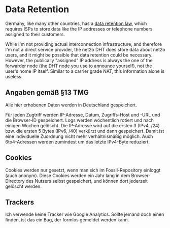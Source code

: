 # Data Retention #

Germany, like many other countries, has a [data retention
law](https://dejure.org/gesetze/TKG/113b.html), which requires ISPs to
store data like the IP addresses or telephone numbers assigned to
their customers.

While I'm not providing actual interconnection infrastructure, and
therefore I'm not a direct service provider, the net2o DHT does store
data about net2o users, and it might be possible that data retention
could be necessary. However, the publically "assigned" IP address is
always the one of the forwarder node (the DHT node you use to announce
yourself), not the user's home IP itself.  Similar to a carrier grade
NAT, this information alone is useless.

## Angaben gemäß §13 TMG ##

Alle hier erhobenen Daten werden in Deutschland gespeichert.

Für jeden Zugtriff werden IP-Adresse, Datum, Zugriffs-Host und -URL
und die Browser-ID gespeichert. Logs werden wöchentlich rotiert und
nach einigen Wochen gelöscht. Die IP-Adresse wird auf die ersten 3
(IPv4, /24) bzw. die ersten 5 Bytes (IPv6, /40) verkürzt und dann
gespeichert. Damit ist eine individuelle Zuordnung nicht mehr
verhältnismäßig möglich. Auch 6to4-Adressen werden zumindest um das
letzte IPv4-Byte reduziert.

## Cookies ##

Cookies werden nur gesetzt, wenn man sich im Fossil-Repository
einloggt (auch anonym). Diese Cookies werden ein Jahr lang in dem
Browser-Directory des Nutzers selbst gespeichert, und können dort
jederzeit gelöscht werden.

## Trackers ##

Ich verwende keine Tracker wie Google Analytics. Sollte jemand doch
einen finden, ist das ein Bug, der formlos gemeldet werden kann.